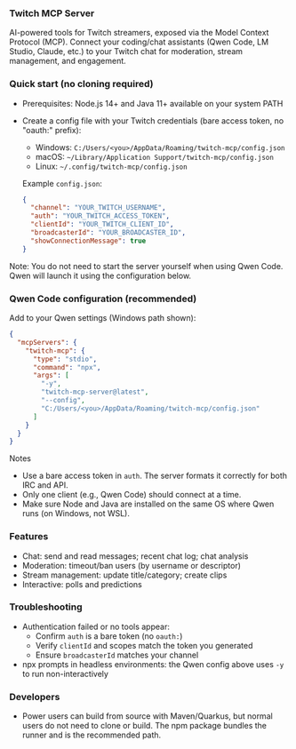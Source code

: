 ### Twitch MCP Server

AI-powered tools for Twitch streamers, exposed via the Model Context Protocol (MCP). Connect your coding/chat assistants (Qwen Code, LM Studio, Claude, etc.) to your Twitch chat for moderation, stream management, and engagement.

### Quick start (no cloning required)
- Prerequisites: Node.js 14+ and Java 11+ available on your system PATH
- Create a config file with your Twitch credentials (bare access token, no "oauth:" prefix):
  - Windows: `C:/Users/<you>/AppData/Roaming/twitch-mcp/config.json`
  - macOS: `~/Library/Application Support/twitch-mcp/config.json`
  - Linux: `~/.config/twitch-mcp/config.json`

  Example `config.json`:
  ```json
  {
    "channel": "YOUR_TWITCH_USERNAME",
    "auth": "YOUR_TWITCH_ACCESS_TOKEN",  
    "clientId": "YOUR_TWITCH_CLIENT_ID",
    "broadcasterId": "YOUR_BROADCASTER_ID",
    "showConnectionMessage": true
  }
  ```

Note: You do not need to start the server yourself when using Qwen Code. Qwen will launch it using the configuration below.

### Qwen Code configuration (recommended)
Add to your Qwen settings (Windows path shown):
```json
{
  "mcpServers": {
    "twitch-mcp": {
      "type": "stdio",
      "command": "npx",
      "args": [
        "-y",
        "twitch-mcp-server@latest",
        "--config",
        "C:/Users/<you>/AppData/Roaming/twitch-mcp/config.json"
      ]
    }
  }
}
```

Notes
- Use a bare access token in `auth`. The server formats it correctly for both IRC and API.
- Only one client (e.g., Qwen Code) should connect at a time.
- Make sure Node and Java are installed on the same OS where Qwen runs (on Windows, not WSL).

### Features
- Chat: send and read messages; recent chat log; chat analysis
- Moderation: timeout/ban users (by username or descriptor)
- Stream management: update title/category; create clips
- Interactive: polls and predictions

### Troubleshooting
- Authentication failed or no tools appear:
  - Confirm `auth` is a bare token (no `oauth:`)
  - Verify `clientId` and scopes match the token you generated
  - Ensure `broadcasterId` matches your channel
- npx prompts in headless environments: the Qwen config above uses `-y` to run non-interactively

### Developers
- Power users can build from source with Maven/Quarkus, but normal users do not need to clone or build. The npm package bundles the runner and is the recommended path.
